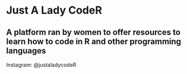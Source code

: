 # Just A Lady CodeR

## A platform ran by women to offer resources to learn how to code in R and other programming languages
Instagram: @justaladycodeR
